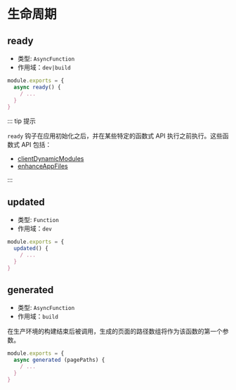 # 生命周期

## ready

- 类型: `AsyncFunction`
- 作用域：`dev|build`

```js
module.exports = {
  async ready() {
    / ...
  }
}
```

::: tip 提示

`ready` 钩子在应用初始化之后，并在某些特定的函数式 API 执行之前执行。这些函数式 API 包括：

- [clientDynamicModules](./option-api.md#clientdynamicmodules)
- [enhanceAppFiles](./option-api.md#enhanceappfiles)

:::

## updated

- 类型: `Function`
- 作用域：`dev`

```js
module.exports = {
  updated() {
    / ...
  }
}
```

## generated

- 类型: `AsyncFunction`
- 作用域：`build`

在生产环境的构建结束后被调用，生成的页面的路径数组将作为该函数的第一个参数。

``` js
module.exports = {
  async generated (pagePaths) {
    / ...
  }
}
```
